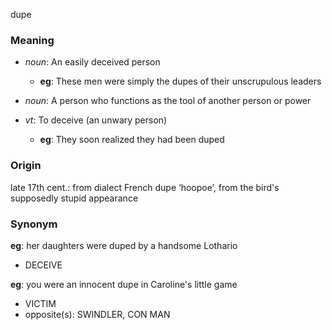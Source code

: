 dupe
### Meaning
+ _noun_: An easily deceived person
	+ __eg__: These men were simply the dupes of their unscrupulous leaders
+ _noun_: A person who functions as the tool of another person or power

+ _vt_: To deceive (an unwary person)
	+ __eg__: They soon realized they had been duped

### Origin

late 17th cent.: from dialect French dupe ‘hoopoe’, from the bird's supposedly stupid appearance

### Synonym

__eg__: her daughters were duped by a handsome Lothario

+ DECEIVE

__eg__: you were an innocent dupe in Caroline's little game

+ VICTIM
+ opposite(s): SWINDLER, CON MAN


